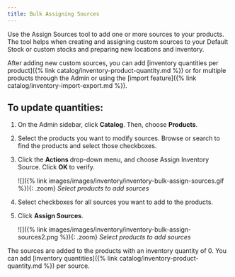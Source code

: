 ```yaml
---
title: Bulk Assigning Sources
---
```


Use the Assign Sources tool to add one or more sources to your products. The tool helps when creating and assigning custom sources to your Default Stock or custom stocks and preparing new locations and inventory.

After adding new custom sources, you can add [inventory quantities per product]({% link catalog/inventory-product-quantity.md %}) or for multiple products through the Admin or using the [import feature]({% link catalog/inventory-import-export.md %}).

## To update quantities:

1. On the Admin sidebar, click **Catalog**. Then, choose **Products**.

1. Select the products you want to modify sources. Browse or search to find the products and select those checkboxes.

1. Click the <b>Actions </b>drop-down menu, and choose Assign Inventory Source. Click <b>OK </b>to verify.

    ![]({% link images/images/inventory/inventory-bulk-assign-sources.gif %}){: .zoom}
    *Select products to add sources*

1. Select checkboxes for all sources you want to add to the products.

1. Click **Assign Sources**.

    ![]({% link images/images/inventory/inventory-bulk-assign-sources2.png %}){: .zoom}
    *Select products to add sources*

The sources are added to the products with an inventory quantity of 0. You can add [inventory quantities]({% link catalog/inventory-product-quantity.md %}) per source.
